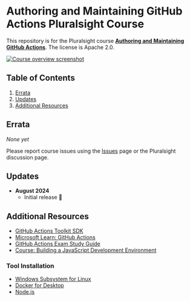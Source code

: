 # Authoring and Maintaining GitHub Actions Pluralsight Course

This repository is for the Pluralsight course **[Authoring and Maintaining GitHub Actions](https://bit.ly/PSCustomGitHubActions)**. The license is Apache 2.0.

[![Course overview screenshot]($COURSE_HERO_IMAGE$)](https://bit.ly/PSCustomGitHubActions)


## Table of Contents

1. [Errata](#errata)
1. [Updates](#updates)
1. [Additional Resources](#additional-resources)

## Errata

*None yet*

Please report course issues using the [Issues](issues) page or the Pluralsight discussion page.

## Updates

- **August 2024**
  - Initial release 🎉

## Additional Resources

- [GitHub Actions Toolkit SDK](https://github.com/actions/toolkit)
- [Microsoft Learn: GitHub Actions](https://learn.microsoft.com/en-us/collections/n5p4a5z7keznp5)
- [GitHub Actions Exam Study Guide](https://assets.ctfassets.net/wfutmusr1t3h/2mMJ6nECbUAdiQMTObbPw6/67cfbffa68fed774a1d280c6c1346635/github-actions-exam-preparation-study-guide__3_.pdf)
- [Course: Building a JavaScript Development Environment](https://bit.ly/PSJSDevEnvCourse)

### Tool Installation

- [Windows Subsystem for Linux](https://learn.microsoft.com/en-us/windows/wsl/about)
- [Docker for Desktop](https://www.docker.com)
- [Node.js](https://www.nodejs.org)
